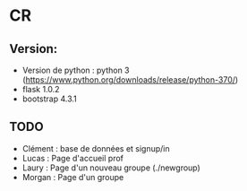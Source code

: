 # CR

## Version:
- Version de python : python 3 (https://www.python.org/downloads/release/python-370/)
- flask 1.0.2
- bootstrap 4.3.1

## TODO
- Clément : base de données et signup/in
- Lucas : Page d'accueil prof
- Laury : Page d'un nouveau groupe (./newgroup)
- Morgan : Page d'un groupe
